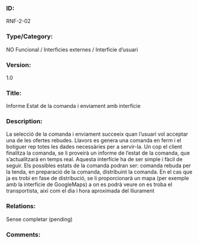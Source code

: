 ### ID:

RNF-2-02

### Type/Category:

NO Funcional / Interficies externes / Interficie d’usuari

### Version:

1.0

### Title:

Informe Estat de la comanda i enviament amb interficie

### Description:

La selecció de la comanda i enviament succeeix quan l’usuari vol acceptar una de les ofertes rebudes. Llavors es genera una comanda en ferm i el botiguer rep totes les dades necessàries per a servir-la. Un cop el client finalitza la comanda, se li proveirà un informe de l’estat de la comanda, que s’actualitzarà en temps real. Aquesta interfície ha de ser simple i fàcil de seguir. Els possibles estats de la comanda podran ser: comanda rebuda per la tenda, en preparació de la comanda, distribuint la comanda. En el cas que ja es trobi en fase de distribució, se li proporcionarà un mapa (per exemple amb la interfície de GoogleMaps) a on es podrà veure on es troba el transportista, així com el dia i hora aproximada del lliurament

### Relations:

Sense completar (pending)

### Comments:
